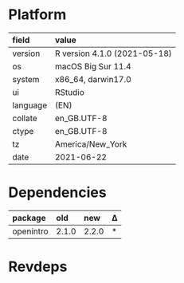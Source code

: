 # Platform

|field    |value                        |
|:--------|:----------------------------|
|version  |R version 4.1.0 (2021-05-18) |
|os       |macOS Big Sur 11.4           |
|system   |x86_64, darwin17.0           |
|ui       |RStudio                      |
|language |(EN)                         |
|collate  |en_GB.UTF-8                  |
|ctype    |en_GB.UTF-8                  |
|tz       |America/New_York             |
|date     |2021-06-22                   |

# Dependencies

|package   |old   |new   |Δ  |
|:---------|:-----|:-----|:--|
|openintro |2.1.0 |2.2.0 |*  |

# Revdeps

